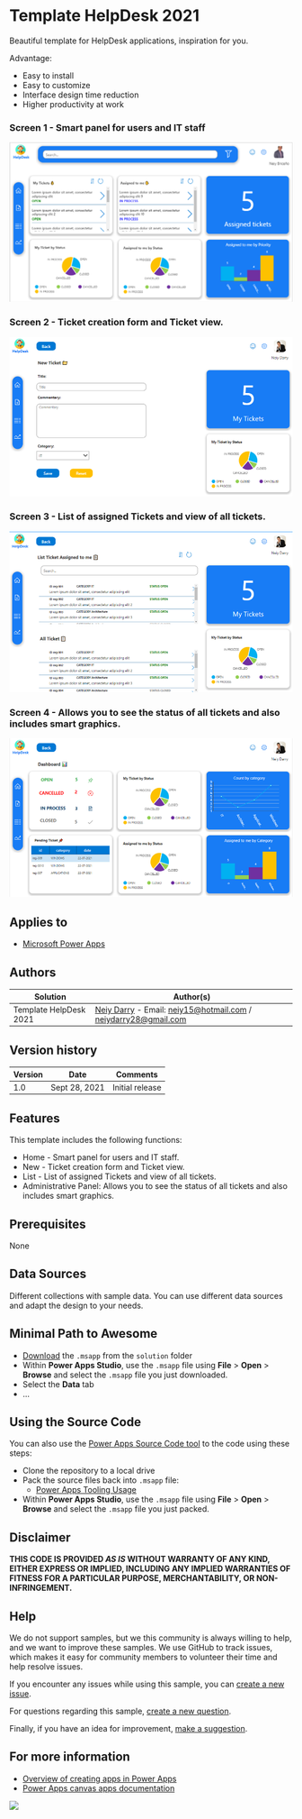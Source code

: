 # Template HelpDesk 2021
<p>Beautiful template for HelpDesk applications, inspiration for you.</p>
Advantage:
<ul>
<li>Easy to install</li>
<li>Easy to customize</li>
<li>Interface design time reduction</li>
<li>Higher productivity at work</li>
</ul>

### Screen 1 - Smart panel for users and IT staff

![home screen](./assets/screen1.png)  


### Screen 2 - Ticket creation form and Ticket view.

![home screen](./assets/screen2.png)  

### Screen 3 - List of assigned Tickets and view of all tickets.

![home screen](./assets/screen3.png)  

### Screen 4 - Allows you to see the status of all tickets and also includes smart graphics.

![home screen](./assets/screen4.png)  


## Applies to

* [Microsoft Power Apps](https://docs.microsoft.com/powerapps/)

## Authors

Solution|Author(s)
--------|---------
Template HelpDesk 2021 | [Neiy Darry](https://github.com/neiydarry28) - Email: neiy15@hotmail.com / neiydarry28@gmail.com

## Version history

Version|Date|Comments
-------|----|--------
1.0|Sept 28, 2021|Initial release


## Features

This template includes the following functions:
<ul>
<li>Home - Smart panel for users and IT staff.</li>
<li>New - Ticket creation form and Ticket view.</li>
<li>List - List of assigned Tickets and view of all tickets.</li>
<li>Administrative Panel: Allows you to see the status of all tickets and also includes smart graphics.</li>
</ul>

## Prerequisites

None

## Data Sources

Different collections with sample data.
You can use different data sources and adapt the design to your needs.


## Minimal Path to Awesome

* [Download](./HelpDesk2021.msapp) the `.msapp` from the `solution` folder
* Within **Power Apps Studio**, use the `.msapp` file using **File** > **Open** > **Browse** and select the `.msapp` file you just downloaded.
* Select the **Data** tab
* ...

## Using the Source Code

  You can also use the [Power Apps Source Code tool](https://github.com/microsoft/PowerApps-Language-Tooling) to the code using these steps:

* Clone the repository to a local drive
* Pack the source files back into `.msapp` file:
  * [Power Apps Tooling Usage](https://github.com/microsoft/PowerApps-Language-Tooling)
* Within **Power Apps Studio**, use the `.msapp` file using **File** > **Open** > **Browse** and select the `.msapp` file you just packed.

## Disclaimer

**THIS CODE IS PROVIDED *AS IS* WITHOUT WARRANTY OF ANY KIND, EITHER EXPRESS OR IMPLIED, INCLUDING ANY IMPLIED WARRANTIES OF FITNESS FOR A PARTICULAR PURPOSE, MERCHANTABILITY, OR NON-INFRINGEMENT.**


## Help

We do not support samples, but we this community is always willing to help, and we want to improve these samples. We use GitHub to track issues, which makes it easy for  community members to volunteer their time and help resolve issues.

If you encounter any issues while using this sample, you can [create a new issue](https://github.com/pnp/powerapps-samples/issues/new?assignees=&labels=Needs%3A+Triage+%3Amag%3A%2Ctype%3Abug-suspected&template=bug-report.yml&sample=containers-example&authors=@YOURGITHUBUSERNAME&title=containers-example%20-%20).

For questions regarding this sample, [create a new question](https://github.com/pnp/powerapps-samples/issues/new?assignees=&labels=Needs%3A+Triage+%3Amag%3A%2Ctype%3Abug-suspected&template=question.yml&sample=containers-example&authors=@YOURGITHUBUSERNAME&title=containers-example%20-%20).

Finally, if you have an idea for improvement, [make a suggestion](https://github.com/pnp/powerapps-samples/issues/new?assignees=&labels=Needs%3A+Triage+%3Amag%3A%2Ctype%3Abug-suspected&template=suggestion.yml&sample=containers-example&authors=@YOURGITHUBUSERNAME&title=containers-example%20-%20).

## For more information

- [Overview of creating apps in Power Apps](https://docs.microsoft.com/powerapps/maker/)
- [Power Apps canvas apps documentation](https://docs.microsoft.com/en-us/powerapps/maker/canvas-apps/)


<img src="https://telemetry.sharepointpnp.com/powerapps-samples/samples/containers-example" />

